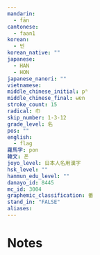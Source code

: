 ```yaml
---
mandarin:
  - fān
cantonese:
  - faan1
korean:
  - 번
korean_native: ""
japanese:
  - HAN
  - HON
japanese_nanori: ""
vietnamese:
middle_chinese_initial: pʰ
middle_chinese_final: ʉɐn
stroke_count: 15
radical: 巾
skip_number: 1-3-12
grade_level: 名
pos: ""
english:
  - flag
羅馬字: pon
韓文: 폰
joyo_level: 日本人名用漢字
hsk_level: ""
hanmun_edu_level: ""
danayo_id: 8445
mc_id: 3004
graphemic_classification: 番
stand_in: "FALSE"
aliases:
---
```


# Notes
